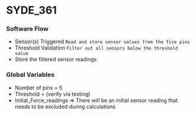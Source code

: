 # SYDE_361

### Software Flow

- Sensor(s) Triggered
`Read and store sensor values from the five pins`
- Threshold Validation
`Filter out all sensors below the threshold value`
- Store the filtered sensor readings

### Global Variables

- Number of pins = 5
- Threshold = (verify via testing)
- Initial_Force_readings => There will be an initial sensor reading that needs to be excluded during calculations
